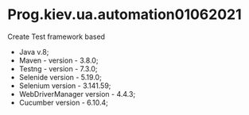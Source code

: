 # Prog.kiev.ua.automation01062021 
Create Test framework based
- Java v.8;
- Maven - version - 3.8.0;
- Testng - version - 7.3.0;
- Selenide version - 5.19.0;
- Selenium version - 3.141.59;
- WebDriverManager version - 4.4.3;
- Cucumber version - 6.10.4;